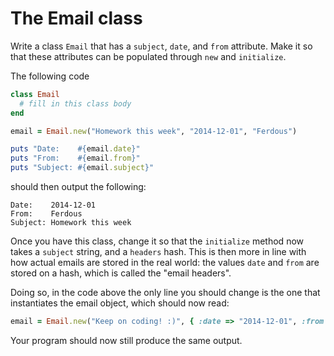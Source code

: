 # The Email class

Write a class `Email` that has a `subject`, `date`, and `from` attribute. Make
it so that these attributes can be populated through `new` and `initialize`.

The following code

```ruby
class Email
  # fill in this class body
end

email = Email.new("Homework this week", "2014-12-01", "Ferdous")

puts "Date:    #{email.date}"
puts "From:    #{email.from}"
puts "Subject: #{email.subject}"
```

should then output the following:

```
Date:    2014-12-01
From:    Ferdous
Subject: Homework this week
```

Once you have this class, change it so that the `initialize` method now takes
a `subject` string, and a `headers` hash. This is then more in line with how
actual emails are stored in the real world: the values `date` and `from` are
stored on a hash, which is called the "email headers".

Doing so, in the code above the only line you should change is the one that
instantiates the email object, which should now read:

```ruby
email = Email.new("Keep on coding! :)", { :date => "2014-12-01", :from => "Ferdous" })
```

Your program should now still produce the same output.
